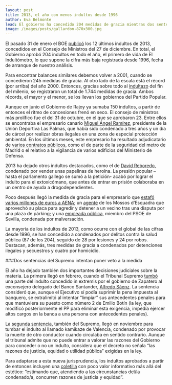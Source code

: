 ```yaml
---
layout: post
title: 2013, el año con menos indultos desde 1996
author: Eva Belmonte
lead: El gobierno ha concedido 204 medidas de gracia mientras dos sentencias del Supremo intentan poner veto a la arbitrariedad de la medida
image: /images/posts/gallardon-870x300.jpg
---
```


El pasado 31 de enero el BOE [publicó][1] los 12 últimos indultos de 2013, concedidos en el Consejo de Ministros del 27 de diciembre. En total, el Gobierno aprobó 204 indultos en todo el año, el primero de vida de El Indultómetro, lo que supone la cifra más baja registrada desde 1996, fecha de arranque de nuestro análisis. 

Para encontrar balances similares debemos volver a 2001, cuando se concedieron 245 medidas de gracia. Al otro lado de la escala está el récord (por arriba) del año 2000. Entonces, gracias sobre todo al [indultazo][2] del fin del milenio, se registraron un total de 1.744 medidas de gracia. Ambos récords, el mayor y el menor, se los llevan los gobiernos del Partido Popular.

Aunque en junio el Gobierno de Rajoy ya sumaba 150 indultos, a partir de entonces el ritmo de concesiones frenó en seco. El consejo de ministros más prolífico fue el del 31 de octubre, en el que se aprobaron 23. Entre ellos se encontraba el empresario canario [Miguel Ángel Ramírez][3], presidente de la Unión Deportiva Las Palmas, que había sido condenado a tres años y un día de cárcel por realizar obras ilegales en una zona de especial protección ambiental. En los últimos meses, este empresario ha resultado adjudicatario de [varios contratos públicos][4], como el de parte de la seguridad del metro de Madrid o el relativo a la vigilancia de varios edificios del Ministerio de Defensa.

2013 ha dejado otros indultos destacados, como el de [David Reboredo][5], condenado por vender unas papelinas de heroína. La presión popular –hasta el parlamento gallego se sumó a la petición- acabó por lograr el indulto para el extoxicómano, que antes de entrar en prisión colaboraba en un centro de ayuda a drogodependientes. 

Poco después llegó la medida de gracia para el empresario que [estafó varios millones de euros a AENA][6]; un [agente][7] de los Mossos d’Esquadra que aprovechó su placa para agredir y detener a un vecino tras una disputa por una plaza de párking; y una [empleada pública][8], miembro del PSOE de Sevilla, condenada por malversación.

La mayoría de los indultos de 2013, como ocurre con el global de las cifras desde 1996, se han concedido a condenados por delitos contra la salud pública (87 de los 204), seguido de 28 por lesiones y 24 por robos. Destacan, además, tres medidas de gracia a condenados por detenciones ilegales y secuestros y cuatro por homicidio. 

###Dos sentencias del Supremo intentan poner veto a la medida

El año ha dejado también dos importantes decisiones judiciales sobre la materia. La primera llegó en febrero, cuando el Tribunal Supremo [tumbó][9] una parte del indulto concedido in extremis por el gobierno de Zapatero al exconsejero delegado del Banco Santander, [Alfredo Sáenz][10]. La sentencia consideró que, aunque el Ejecutivo sí podía suprimir la pena impuesta al banquero, se extralimitó al intentar “limpiar” sus antecedentes penales para que mantuviera su puesto como número 2 de Emilio Botín (la ley, que modificó posteriormente el PP para eliminar esta exigencia, impedía ejercer altos cargos en la banca a una persona con antecedentes penales). 

La [segunda sentencia][11], también del Supremo, llegó en noviembre para tumbar el indulto al llamado kamikaze de Valencia, condenado por provocar la muerte de otro conductor cuando circulaba en sentido contrario. Aunque el tribunal admite que no puede entrar a valorar las razones del Gobierno para conceder o no un indulto, considera que el decreto no señala “las razones de justicia, equidad o utilidad pública” exigidas en la ley. 

Para adaptarse a esta nueva jurisprudencia, los indultos aprobados a partir de entonces incluyen una [coletilla][12] con poco valor informativo más allá del estético: “estimando que, atendiendo a las circunstancias del/la condenado/a, concurren razones de justicia y equidad”. 

[1]: http://boe.es/boe/dias/2014/01/31/index.php?d=27&s=3
[2]: http://www.elindultometro.es/famosos.html#3
[3]: http://www.elindultometro.es/famosos.html#23
[4]: http://elboenuestrodecadadia.com/2014/01/07/defensa-paga-mas-de-700-000-euros-por-tres-meses-de-seguridad-a-la-empresa-del-empresario-canario-indultado/
[5]: http://www.elindultometro.es/famosos.html#19
[6]: http://www.elindultometro.es/famosos.html#20
[7]: http://www.elindultometro.es/famosos.html#21
[8]: http://www.elindultometro.es/famosos.html#22
[9]: http://hayderecho.com/wp-content/uploads/2013/03/sentencia-saenz-12-02-131.pdf
[10]: http://www.elindultometro.es/2013/05/06/saenz.html
[11]: www.poderjudicial.es/stfls/SALA%20DE%20PRENSA/NOVEDADES/Sentencia-%20Kamikaze-Valencia-Pleno.pdf
[12]: http://elboenuestrodecadadia.com/2014/01/31/el-gobierno-introduce-una-frase-modelo-en-los-decretos-de-indultos-para-adaptarse-a-la-sentencia-que-tumbo-el-indulto-al-kamikaze-de-valencia/
